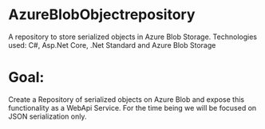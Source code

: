 # AzureBlobObjectrepository
A repository to store serialized objects in Azure Blob Storage.
Technologies used: C#, Asp.Net Core, .Net Standard and Azure Blob Storage

# Goal: 
Create a Repository of serialized objects on Azure Blob and expose this functionality as a WebApi Service. 
For the time being we will be focused on JSON serialization only.  
